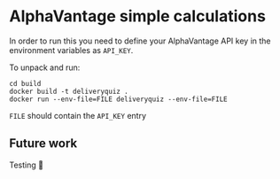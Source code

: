 # AlphaVantage simple calculations

In order to run this you need to define your AlphaVantage API key in the environment variables as `API_KEY`.

To unpack and run:
~~~
cd build
docker build -t deliveryquiz .
docker run --env-file=FILE deliveryquiz --env-file=FILE
~~~
`FILE` should contain the `API_KEY` entry

## Future work
Testing :see_no_evil: